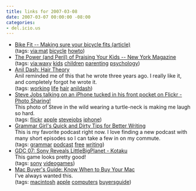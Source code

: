 ```yaml
---
title: links for 2007-03-08
date: 2007-03-07 00:00:00 -08:00
categories:
- del.icio.us
---
```


<ul class="delicious">
	<li>
		<div class="delicious-link"><a href="http://bicycleuniverse.info/eqp/fit.html">Bike Fit -- Making sure your bicycle fits (article)</a></div>
		<div class="delicious-tags">(tags: <a href="http://del.icio.us/torrez/via:mat">via:mat</a> <a href="http://del.icio.us/torrez/bicycle">bicycle</a> <a href="http://del.icio.us/torrez/howto">howto</a>)</div>
	</li>
	<li>
		<div class="delicious-link"><a href="http://nymag.com/news/features/27840/index.html">The Power (and Peril) of Praising Your Kids -- New York Magazine</a></div>
		<div class="delicious-tags">(tags: <a href="http://del.icio.us/torrez/via:waxy">via:waxy</a> <a href="http://del.icio.us/torrez/kids">kids</a> <a href="http://del.icio.us/torrez/children">children</a> <a href="http://del.icio.us/torrez/parenting">parenting</a> <a href="http://del.icio.us/torrez/psychology">psychology</a>)</div>
	</li>
	<li>
		<div class="delicious-link"><a href="http://www.dashes.com/anil/2004/03/02/hair_theory">Anil Dash: Hair Theory</a></div>
		<div class="delicious-extended">Anil reminded me of this that he wrote three years ago. I really like it, and completely forgot he wrote it.</div>
		<div class="delicious-tags">(tags: <a href="http://del.icio.us/torrez/working">working</a> <a href="http://del.icio.us/torrez/life">life</a> <a href="http://del.icio.us/torrez/hair">hair</a> <a href="http://del.icio.us/torrez/anildash">anildash</a>)</div>
	</li>
	<li>
		<div class="delicious-link"><a href="http://www.flickr.com/photos/thane/410469047/">Steve Jobs talking on an iPhone tucked in his front pocket on Flickr - Photo Sharing!</a></div>
		<div class="delicious-extended">This photo of Steve in the wild wearing a turtle-neck is making me laugh so hard.</div>
		<div class="delicious-tags">(tags: <a href="http://del.icio.us/torrez/flickr">flickr</a> <a href="http://del.icio.us/torrez/apple">apple</a> <a href="http://del.icio.us/torrez/stevejobs">stevejobs</a> <a href="http://del.icio.us/torrez/iphone">iphone</a>)</div>
	</li>
	<li>
		<div class="delicious-link"><a href="http://grammar.qdnow.com/">Grammar Girl's Quick and Dirty Tips for Better Writing</a></div>
		<div class="delicious-extended">This is my favorite podcast right now. I love finding a new podcast with many short episodes so I can take a few in on my commute.</div>
		<div class="delicious-tags">(tags: <a href="http://del.icio.us/torrez/grammar">grammar</a> <a href="http://del.icio.us/torrez/podcast">podcast</a> <a href="http://del.icio.us/torrez/free">free</a> <a href="http://del.icio.us/torrez/writing">writing</a>)</div>
	</li>
	<li>
		<div class="delicious-link"><a href="http://kotaku.com/gaming/ps3/gdc-07-sony-reveals-littlebigplanet-242171.php">GDC 07: Sony Reveals LittleBigPlanet - Kotaku</a></div>
		<div class="delicious-extended">This game looks pretty good!</div>
		<div class="delicious-tags">(tags: <a href="http://del.icio.us/torrez/sony">sony</a> <a href="http://del.icio.us/torrez/videogames">videogames</a>)</div>
	</li>
	<li>
		<div class="delicious-link"><a href="http://buyersguide.macrumors.com/">Mac Buyer's Guide: Know When to Buy Your Mac</a></div>
		<div class="delicious-extended">I've always wanted this.</div>
		<div class="delicious-tags">(tags: <a href="http://del.icio.us/torrez/macintosh">macintosh</a> <a href="http://del.icio.us/torrez/apple">apple</a> <a href="http://del.icio.us/torrez/computers">computers</a> <a href="http://del.icio.us/torrez/buyersguide">buyersguide</a>)</div>
	</li>
</ul>

